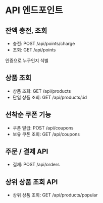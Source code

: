 # API 엔드포인트

## 잔액 충전, 조회

- 충전: POST /api/points/charge
- 조회: GET /api/points

인증으로 누구인지 식별

## 상품 조회

- 상품 조회: GET /api/products
- 단일 상품 조회: GET /api/products/:id

## 선착순 쿠폰 기능

- 쿠폰 발급: POST /api/coupons
- 보유 쿠폰 조회: GET /api/coupons

## 주문 / 결제 API

- 결제: POST /api/orders

## 상위 상품 조회 API

- 상위 상품 조회: GET /api/products/popular
